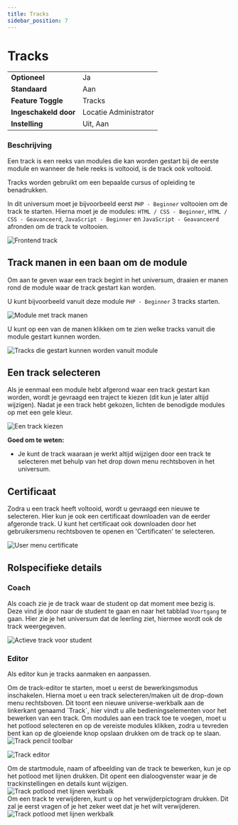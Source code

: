 ```yaml
---
title: Tracks
sidebar_position: 7
---
```


# Tracks

|                       |                       |
|-----------------------|-----------------------|
| **Optioneel**         | Ja                    |
| **Standaard**         | Aan                   |
| **Feature Toggle**    | Tracks                |
| **Ingeschakeld door** | Locatie Administrator |
| **Instelling**        | Uit, Aan              |

### Beschrijving

Een track is een reeks van modules die kan worden gestart bij de eerste module en wanneer de hele reeks is voltooid, is de
track ook voltooid.

Tracks worden gebruikt om een bepaalde cursus of opleiding te benadrukken.

In dit universum moet je bijvoorbeeld eerst `PHP - Beginner` voltooien om de track te starten. 
Hierna moet je de modules: `HTML / CSS - Beginner`, `HTML / CSS - Geavanceerd`, `JavaScript - Beginner` en `JavaScript - Geavanceerd` afronden om de track te voltooien.

![Frontend track](/img/docs/tracks/track.png)

## Track manen in een baan om de module

Om aan te geven waar een track begint in het universum, draaien er manen rond de module waar de track gestart kan worden.

U kunt bijvoorbeeld vanuit deze module `PHP - Beginner` 3 tracks starten.

![Module met track manen](/img/docs/tracks/module-track-moons.png)

U kunt op een van de manen klikken om te zien welke tracks vanuit die module gestart kunnen worden.

![Tracks die gestart kunnen worden vanuit module](/img/docs/tracks/track-picker-dialog.png)

## Een track selecteren

Als je eenmaal een module hebt afgerond waar een track gestart kan worden, wordt je gevraagd een traject te kiezen (dit kun je later altijd wijzigen).
Nadat je een track hebt gekozen, lichten de benodigde modules op met een gele kleur.

![Een track kiezen](/img/docs/tracks/track-picker-dialog-2.png)

**Goed om te weten:**

- Je kunt de track waaraan je werkt altijd wijzigen door een track te selecteren met behulp van het drop down menu rechtsboven in het universum.

## Certificaat

Zodra u een track heeft voltooid, wordt u gevraagd een nieuwe te selecteren.
Hier kun je ook een certificaat downloaden van de eerder afgeronde track.
U kunt het certificaat ook downloaden door het gebruikersmenu rechtsboven te openen en 'Certificaten' te selecteren.

![User menu certificate](/img/docs/tracks/user-menu-certificate.png)

## Rolspecifieke details

### Coach

Als coach zie je de track waar de student op dat moment mee bezig is. Deze vind je door naar de student te gaan en naar het tabblad `Voortgang` te gaan.
Hier zie je het universum dat de leerling ziet, hiermee wordt ook de track weergegeven.

![Actieve track voor student](/img/docs/tracks/student-track-coach-showcase.png)

### Editor

Als editor kun je tracks aanmaken en aanpassen.

<div class="flex space-between">
Om de track-editor te starten, moet u eerst de bewerkingsmodus inschakelen. Hierna moet u een track selecteren/maken uit de
drop-down menu rechtsboven.
Dit toont een nieuwe universe-werkbalk aan de linkerkant genaamd `Track`, hier vindt u alle bedieningselementen voor het bewerken van een
track.
Om modules aan een track toe te voegen, moet u het potlood selecteren en op de vereiste modules klikken, zodra u tevreden bent
kan op de gloeiende knop opslaan drukken om de track op te slaan.

<img alt="Track pencil toolbar" className="margin-left-small" src="/nl/img/docs/universe/tools-track-edit-track.png"/>
</div>

![Track editor](/img/docs/tracks/track-editor.gif)

<div className="flex space-between">
Om de startmodule, naam of afbeelding van de track te bewerken, kun je op het potlood met lijnen drukken. Dit opent een dialoogvenster waar
je de trackinstellingen en details kunt wijzigen.

<img alt="Track potlood met lijnen werkbalk" className="margin-left-small" src="/nl/img/docs/universe/tools-track-edit-details.png"/>
</div>

<div className="flex space-between margin-top-small">
Om een track te verwijderen, kunt u op het verwijderpictogram drukken. Dit zal je eerst vragen of je het zeker weet dat je het wilt verwijderen.

<img alt="Track potlood met lijnen werkbalk" className="margin-left-small" src="/nl/img/docs/universe/tools-track-delete.png"/>
</div>

